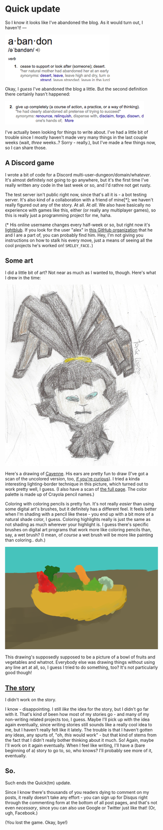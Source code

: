 # Quick update

So I know it looks like I've abandoned the blog. As it would turn out, I
haven't! ––

!["abandon": cease to support or look after (someone); desert.](static/media/07-abandon.png)

Okay, I *guess* I've abandoned the blog a little. But the second definition
there certainly hasn't happened:

!["abandon": give up completely (a course of action, a practice, or a way of thinking).](static/media/07-abandon-2.png)

I've actually been looking for things to write about. I've had a little bit of
trouble since I mostly haven't made very many things in the last couple weeks
(wait, *three* weeks..? Sorry - really.), but I've made a few things now, so I
can share those.

## A Discord game

I wrote a bit of code for a Discord multi-user-dungeon/domain/what*ever*. It's
almost definitely not going to go anywhere, but it's the first time I've really
written any code in the last week or so, and I'd rathre not get rusty.

The test server isn't public right now, since that's all it is - a bot testing
server. It's also kind of a collaboration with a friend of mine[\*]; we haven't
really figured out any of the story. At all. At *all.* We also have basically
no experience with games like this, either (or really any multiplayer games),
so this is really just a programming project for me, haha.

(\* His online username changes every half-week or so, but right now it's
[lightblub][lightblub]. If you look for the user "alex" in
[this GitHub organization][coolandgood] that he and I are a part of, you can probably find him. Hey, I'm not giving you instructions on how to stalk his
every move, just a means of seeing all the cool projects he's worked on!
`SMILEY_FACE.`)

## Some art

I did a little bit of art? Not near as much as I wanted to, though. Here's what
I drew in the time:

![Cayenne, except he is colorful](static/media/07-cayenne-colored.png)

Here's a drawing of [Cayenne][cayenne-profile]. His ears are pretty fun to draw
(I've got a scan of the uncolored version, too,
[if you're curious][cayenne-sketch]). I tried a kinda interesting
lighting-border technique in this picture, which turned out to work pretty
well, I guess. (I also have a scan of [the full page][cayenne-page]. The color
palette is made up of Crayola pencil names.)

Coloring with coloring pencils is pretty fun. It's not really *easier* than
using some digital art's brushes, but it definitely has a different feel. It
feels better when I'm shading with a pencil like these - you end up with a bit
more of a natural shade color, I guess. Coloring highlights really is just the
same as not shading as much wherever your highlight is. I guess there's
specific brushes on digital art programs that work more like coloring
pencils than, say, a wet brush? (I mean, of *course* a wet brush will be more
like painting than coloring.. duh.)

![SPOILERS!!!! it's a bowl of vegetables and/or vegetables.](static/media/07-my-art-is-deteriorating.png)

This drawing's supposedly supposed to be a picture of a bowl of fruits and
vegetables and whatnot. Everybody else was drawing things without using any
line art at all, so, I guess I tried to do something, too? It's not
particularly good though!

## [The story](posts/4-wrote-a-thing.html)

I didn't work on the story.

I know - disappointing. I still *like* the idea for the story, but I didn't go
far with it. That's kind of been how most of my stories go - and many of my
non-writing related projects too, I guess. Maybe I'll pick up with the idea
again eventually, since writing stories still sounds like a really cool idea to
me, but I haven't really felt like it lately. The trouble is that I haven't
gotten any ideas, any spurts of, "oh, *this* would work" - but that kind of
stems from the fact that I didn't really bother thinking about it much. So!
Again, maybe I'll work on it again eventually. When I feel like writing, I'll
have a (bare beginning of a) story to go to, so, who knows? I'll probably see
more of it, eventually.

## So.

Such ends the Quick(tm) update.

Since I know there's thousands of you readers dying to comment on my posts,
it really doesn't take any effort - you can sign up for Disqus right through
the commenting form at the bottom of all post pages, and that's not even
*necessary*, since you can also use Google or Twitter just like that!
(Or, ugh, Facebook.)

(You lost the game. Okay, bye!)

  [lightblub]: https://github.com/lightblub
  [coolandgood]: https://github.com/orgs/coolandgood/people
  [cayenne-profile]: http://floraverse.com/comic/oneshots/96-character-profile-cayenne/
  [cayenne-sketch]: static/media/07-cayenne-sketch.png
  [cayenne-page]: static/media/07-cayenne-page.png